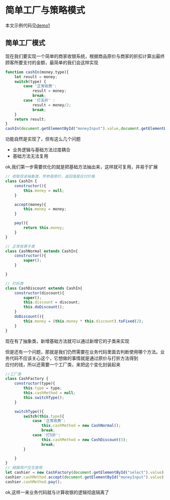 # 简单工厂与策略模式

本文示例代码见[demo1](../../demo/demo1.js)

## 简单工厂模式

现在我们要实现一个简单的商家收银系统，根据商品原价与商家的折扣计算出最终顾客所要支付的金额，最简单的我们会这样实现
```javascript
function cashIn(money,type){
    let result = money;
    switch(type) {
        case '正常收费':
            result = money;
            break;
        case '打五折' :
            result = money/2;
            break;
    }
    return result;
}
cashIn(document.getElementById("moneyInput").value,document.getElementById("select").value);
```
功能自然是实现了，但有这么几个问题

* 业务逻辑与基础方法过度耦合
* 基础方法无法复用

ok,我们第一步需要优化的就是把基础方法抽出来，这样就可复用，并易于扩展
```javascript
// 收取现金抽象类，传参是原价，返回值是应付价格
class CashIn {
    constructor(){
        this.money = null;
    }

    accept(money){
        this.money = money;
    }

    pay(){
        return this.money;
    }
}

// 正常收费子类
class CashNormal extends CashIn{
    constructor(){
        super();
    }

}

// 打折类
class CashDiscount extends CashIn{
    constructor(discount){
        super();
        this.discount = discount;
        this.doDiscount();
    }
    doDiscount(){
        this.money = (this.money * this.discount).toFixed(2);
    }
}
```
现在有了抽象类，新增基础方法就可以通过新增它的子类来实现

但是还有一个问题，那就是我们仍然需要在业务代码里面去判断使用哪个方法。业务代码不应该关心这个，它想做的事情就是通过原价与打折方法得到    
应付的钱，所以还需要一个工厂类，来把这个变化封装起来
```javascript
//工厂类
class CashFactory {
    constructor(type){
        this.type = type;
        this.cashMethod = null;
        this.switchType();
    }

    switchType(){
        switch(this.type){
            case '正常收费':
                this.cashMethod = new CashNormal();
                break;
            case '打5折':
                this.cashMethod = new CashDiscount(5);
                break;
        }

    }
}
// 根据用户交互使用
let cashier = new CashFactory(document.getElementById("select").value);
cashier.cashMethod.accept(document.getElementById("moneyInput").value);
cashier.cashMethod.pay();
```
ok,这样一来业务代码就与计算收银的逻辑彻底隔离了